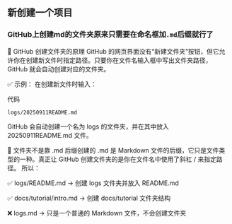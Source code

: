 ## 新创建一个项目
### GitHub上创建md的文件夹原来只需要在命名框加`.md`后缀就行了
🧠 GitHub 创建文件夹的原理
GitHub 的网页界面没有“新建文件夹”按钮，但它允许你在创建新文件时指定路径。只要你在文件名输入框中写出文件夹路径，GitHub 就会自动创建对应的文件夹。

✅ 示例：
在创建新文件时输入：

代码

```
logs/20250911README.md
```
GitHub 会自动创建一个名为 logs 的文件夹，并在其中放入 20250911README.md 文件。


📁 文件夹不是靠 .md 后缀创建的
.md 是 Markdown 文件的后缀，它只是文件类型的一种。真正让 GitHub 创建文件夹的是你在文件名中使用了斜杠 / 来指定路径。
所以：

✅ logs/README.md → 创建 logs 文件夹并放入 README.md

✅ docs/tutorial/intro.md → 创建 docs/tutorial 文件夹结构

❌ logs.md → 只是一个普通的 Markdown 文件，不会创建文件夹
